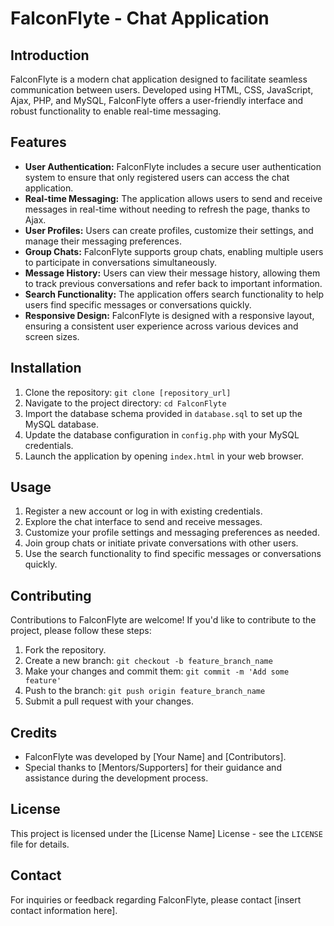 

# FalconFlyte - Chat Application

## Introduction
FalconFlyte is a modern chat application designed to facilitate seamless communication between users. Developed using HTML, CSS, JavaScript, Ajax, PHP, and MySQL, FalconFlyte offers a user-friendly interface and robust functionality to enable real-time messaging.

## Features
- **User Authentication:** FalconFlyte includes a secure user authentication system to ensure that only registered users can access the chat application.
- **Real-time Messaging:** The application allows users to send and receive messages in real-time without needing to refresh the page, thanks to Ajax.
- **User Profiles:** Users can create profiles, customize their settings, and manage their messaging preferences.
- **Group Chats:** FalconFlyte supports group chats, enabling multiple users to participate in conversations simultaneously.
- **Message History:** Users can view their message history, allowing them to track previous conversations and refer back to important information.
- **Search Functionality:** The application offers search functionality to help users find specific messages or conversations quickly.
- **Responsive Design:** FalconFlyte is designed with a responsive layout, ensuring a consistent user experience across various devices and screen sizes.

## Installation
1. Clone the repository: `git clone [repository_url]`
2. Navigate to the project directory: `cd FalconFlyte`
3. Import the database schema provided in `database.sql` to set up the MySQL database.
4. Update the database configuration in `config.php` with your MySQL credentials.
5. Launch the application by opening `index.html` in your web browser.

## Usage
1. Register a new account or log in with existing credentials.
2. Explore the chat interface to send and receive messages.
3. Customize your profile settings and messaging preferences as needed.
4. Join group chats or initiate private conversations with other users.
5. Use the search functionality to find specific messages or conversations quickly.

## Contributing
Contributions to FalconFlyte are welcome! If you'd like to contribute to the project, please follow these steps:
1. Fork the repository.
2. Create a new branch: `git checkout -b feature_branch_name`
3. Make your changes and commit them: `git commit -m 'Add some feature'`
4. Push to the branch: `git push origin feature_branch_name`
5. Submit a pull request with your changes.

## Credits
- FalconFlyte was developed by [Your Name] and [Contributors].
- Special thanks to [Mentors/Supporters] for their guidance and assistance during the development process.

## License
This project is licensed under the [License Name] License - see the `LICENSE` file for details.

## Contact
For inquiries or feedback regarding FalconFlyte, please contact [insert contact information here].
